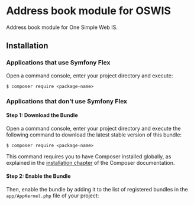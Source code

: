 # Address book module for OSWIS

Address book module for One Simple Web IS.

## Installation

### Applications that use Symfony Flex

Open a command console, enter your project directory and execute:

```console
$ composer require <package-name>
```

### Applications that don't use Symfony Flex

#### Step 1: Download the Bundle

Open a command console, enter your project directory and execute the
following command to download the latest stable version of this bundle:

```console
$ composer require <package-name>
```

This command requires you to have Composer installed globally, as explained
in the [installation chapter](https://getcomposer.org/doc/00-intro.md)
of the Composer documentation.

#### Step 2: Enable the Bundle

Then, enable the bundle by adding it to the list of registered bundles
in the `app/AppKernel.php` file of your project:

